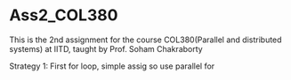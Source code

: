 # Ass2_COL380
This is the 2nd assignment for the course COL380(Parallel and distributed systems) at IITD, taught by Prof. Soham Chakraborty



Strategy 1:
First for loop, simple assig so use parallel for
